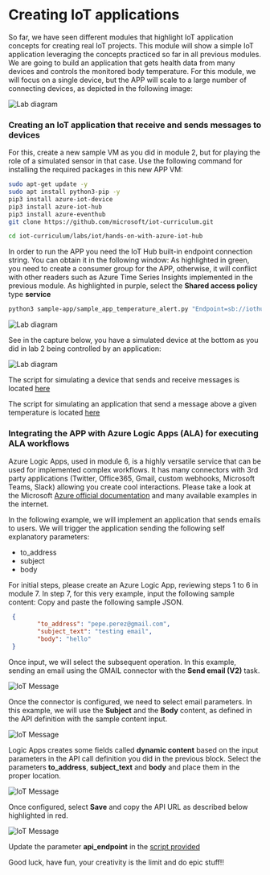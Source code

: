 # Creating IoT applications

So far, we have seen different modules that highlight IoT application concepts for creating real IoT projects. This module will show a simple IoT application leveraging the concepts practiced so far in all previous modules.
We are going to build an application that gets health data from many devices and controls the monitored body temperature. 
For this module, we will focus on a single device, but the APP will scale to a large number of connecting devices, as depicted in the following image:

![Lab diagram](../images/app-2.png "Header Image")

### Creating an IoT application that receive and sends messages to devices

For this, create a new sample VM as you did in module 2, but for playing the role of a simulated sensor in that case. Use the following command for installing the required packages in this new APP VM:

```sh
sudo apt-get update -y
sudo apt install python3-pip -y
pip3 install azure-iot-device
pip3 install azure-iot-hub
pip3 install azure-eventhub
git clone https://github.com/microsoft/iot-curriculum.git

cd iot-curriculum/labs/iot/hands-on-with-azure-iot-hub
```

In order to run the APP you need the IoT Hub built-in endpoint connection string. You can obtain it in the following window:
As highlighted in green, you need to create a consumer group for the APP, otherwise, it will conflict with other readers such as Azure Time Series Insights implemented in the previous module.
As highlighted in purple, select the **Shared access policy** type **service**

```sh
python3 sample-app/sample_app_temperature_alert.py "Endpoint=sb://iothub-ns-icaiiotlab-12345-ac23816596.servicebus.windows.net/;SharedAccessKeyName=service;SharedAccessKey=11232323232323232323;EntityPath=icaiiotlabgroup23h"
```

![Lab diagram](../images/app-1.png "Header Image")

See in the capture below, you have a simulated device at the bottom as you did in lab 2 being controlled by an application:

![Lab diagram](../images/app-3.png "Header Image")

The script for simulating a device that sends and receive messages is located [here](../iot-client/iot-hub-client-dual.py)

The script for simulating an application that send a message above a given temperature is located [here](../sample-app/sample_app_temperature_alert.py)

### Integrating the APP with Azure Logic Apps (ALA) for executing ALA workflows

Azure Logic Apps, used in module 6, is a highly versatile service that can be used for implemented complex workflows. It has many connectors with 3rd party applications (Twitter, Office365, Gmail, custom webhooks, Microsoft Teams, Slack) allowing you create cool interactions. Please take a look at the Microsoft [Azure official documentation](https://docs.microsoft.com/azure/logic-apps/?WT.mc_id=academic-7372-jabenn) and many available examples in the internet.

In the following example, we will implement an application that sends emails to users.
We will trigger the application sending the following self explanatory parameters:

* to_address
* subject
* body

For initial steps, please create an Azure Logic App, reviewing steps 1 to 6 in module 7.
In step 7, for this very example, input the following sample content:
Copy and paste the following sample JSON.

```json
 {
        "to_address": "pepe.perez@gmail.com",
        "subject_text": "testing email",
        "body": "hello"
 }
```

Once input, we will select the subsequent operation. In this example, sending an email using the GMAIL connector with the **Send email (V2)** task.

![IoT Message](../images/app-4.png)

Once the connector is configured, we need to select email parameters. In this example, we will use the **Subject** and the **Body** content, as defined in the API definition with the sample content input.

![IoT Message](../images/app-5.png)

Logic Apps creates some fields called **dynamic content** based on the input parameters in the API call definition you did in the previous block. Select the parameters **to_address**, **subject_text** and **body** and place them in the proper location.

![IoT Message](../images/app-6.png)

Once configured, select **Save** and copy the API URL as described below highlighted in red.

![IoT Message](../images/app-8.png)

Update the parameter **api_endpoint** in the [script provided](../sample-app/logic_app_launcher.py)

Good luck, have fun, your creativity is the limit and do epic stuff!!
